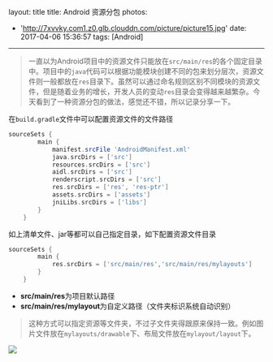 layout: title
title: Android 资源分包
photos:
  - 'http://7xvvky.com1.z0.glb.clouddn.com/picture/picture15.jpg'
date: 2017-04-06 15:36:57
tags: [Android]
---

> 一直以为Android项目中的资源文件只能放在`src/main/res`的各个固定目录中。项目中的`java`代码可以根据功能模块创建不同的包来划分层次，资源文件则一般都放在`res`目录下。虽然可以通过命名规则区别不同模块的资源文件，但是随着业务的增长，开发人员的变动`res`目录会变得越来越繁杂。今天看到了一种资源分包的做法，感觉还不错，所以记录分享一下。

<!--more-->

在`build.gradle`文件中可以配置资源文件的文件路径

```gradle
sourceSets {
        main {
            manifest.srcFile 'AndroidManifest.xml'
            java.srcDirs = ['src']
            resources.srcDirs = ['src']
            aidl.srcDirs = ['src']
            renderscript.srcDirs = ['src']
            res.srcDirs = ['res', 'res-ptr']
            assets.srcDirs = ['assets']
            jniLibs.srcDirs = ['libs']
        }
    }
```
如上清单文件、jar等都可以自己指定目录，如下配置资源文件目录

```gradle
sourceSets {
        main {
            res.srcDirs = ['src/main/res','src/main/res/mylayouts']
        }
    }
```
* **src/main/res**为项目默认路径
* **src/main/res/mylayout**为自定义路径（文件夹标识系统自动识别）
>  这种方式可以指定资源等文件夹，不过子文件夹得跟原来保持一致。例如图片文件放在`mylayouts/drawable`下、布局文件放在`mylayout/layout`下。

![](http://7xvvky.com1.z0.glb.clouddn.com/blog/res/packandroidrespack.png)

